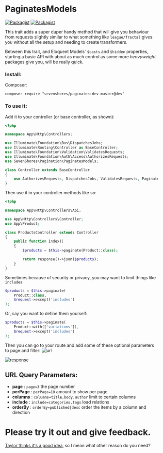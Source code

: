 # PaginatesModels

 [![Packagist](https://img.shields.io/packagist/vpre/sevenshores/paginates.svg?maxAge=2592000)]()
 [![Packagist](https://img.shields.io/packagist/l/sevenshores/paginates.svg?maxAge=2592000)]()

This trait adds a super duper handy method that will give you behaviour from requests slightly similar to what something like `league/fractal` gives you without all the setup and needing to create transformers.

Between this trait, and Eloquent Models' `$casts` and `$hidden` properties, starting a basic API with about as much control as some more *heavyweight* packages give you, will be really quick.

### Install:

Composer:

```
composer require "sevenshores/paginates:dev-master@dev"
```

### To use it:

Add it to your controller (or base controller, as shown):
```php
<?php

namespace App\Http\Controllers;

use Illuminate\Foundation\Bus\DispatchesJobs;
use Illuminate\Routing\Controller as BaseController;
use Illuminate\Foundation\Validation\ValidatesRequests;
use Illuminate\Foundation\Auth\Access\AuthorizesRequests;
use SevenShores\Pagination\PaginatesModels;

class Controller extends BaseController
{
    use AuthorizesRequests, DispatchesJobs, ValidatesRequests, PaginatesModels;
}
```

Then use it in your controller methods like so:
```php
<?php

namespace App\Http\Controllers\Api;

use App\Http\Controllers\Controller;
use App\Product;

class ProductsController extends Controller
{
    public function index()
    {
        $products = $this->paginate(Product::class);

        return response()->json($products);
    }
}
```

Sometimes because of security or privacy, you may want to limit things like `includes`

```php
$products = $this->paginate(
    Product::class,
    $request->except('includes')
);
```

Or, say you want to define them yourself:

```php
$products = $this->paginate(
    Product::with(['variations']),
    $request->except('includes')
);
```

Then you can go to your route and add some of these optional parameters to page and filter:
![url](http://s.ryanwinchester.ca/22413y1l2z3a/Screenshot%202016-10-03%2020.35.46.png)

![response](http://s.ryanwinchester.ca/0m3x0305111q/Screenshot%202016-10-03%2020.07.10.png)


## URL Query Parameters:

- **page**    : `page=3` the page number
- **perPage** : `perPage=10` amount to show per page
- **columns** : `columns=title,body,author` limit to certain columns
- **include** : `include=categories,tags` load relations
- **orderBy** : `orderBy=published|desc` order the items by a column and direction

# Please try it out and give feedback.

[Taylor thinks it's a good idea](https://github.com/laravel/framework/pull/15741), so I mean what other reason do you need?
